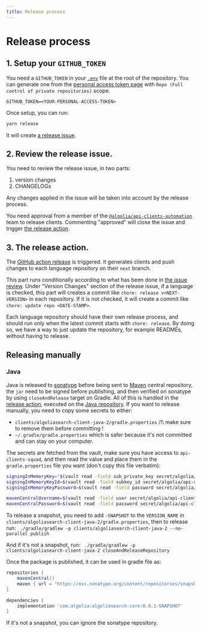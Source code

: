 ```yaml
---
title: Release process
---
```


# Release process

## 1. Setup your `GITHUB_TOKEN`

You need a `GITHUB_TOKEN` in your [`.env`](https://github.com/algolia/api-clients-automation/blob/main/.env.example) file at the root of the repository. You can generate one from the [personal access token page](https://github.com/settings/tokens/new) with `Repo (Full control of private repositories)` scope.

```
GITHUB_TOKEN=<YOUR-PERSONAL-ACCESS-TOKEN>
```

Once setup, you can run:

```bash
yarn release
```

It will create [a release issue](https://github.com/algolia/api-clients-automation/issues/407).

## 2. Review the release issue.

You need to review the release issue, in two parts:

1.  version changes
2.  CHANGELOGs

Any changes applied in the issue will be taken into account by the release process.

You need approval from a member of the [`@algolia/api-clients-automation`](https://github.com/orgs/algolia/teams/api-clients-automation) team to release clients. Commenting "approved" will close the issue and trigger [the release action](#3-the-release-action).

## 3. The release action.

The [GitHub action release](https://github.com/algolia/api-clients-automation/blob/main/.github/workflows/process-release.yml) is triggered. It generates clients and push changes to each language repository on their `next` branch.

This part runs conditionally according to what has been done in [the issue review](#2-review-the-release-issue). Under "Version Changes" section of the release issue, if a language is checked, this part will creates a commit like `chore: release v<NEXT-VERSION>` in each repository. If it is not checked, it will create a commit like `chore: update repo <DATE-STAMP>`.

Each language repository should have their own release process, and should run only when the latest commit starts with `chore: release`. By doing so, we have a way to just update the repository, for example READMEs, without having to release.

## Releasing manually

### Java

Java is released to [sonatype](https://oss.sonatype.org/) before being sent to [Maven](https://search.maven.org/artifact/com.algolia/algoliasearch-core) central repository, the `jar` need to be signed before publishing, and then verified on sonatype by using `closeAndRelease` target on Gradle.
All of this is handled in the [release action](https://github.com/algolia/algoliasearch-client-java-2/tree/next/.github/workflows/release.yml), executed on the [Java repository](https://github.com/algolia/algoliasearch-client-java-2).
If you want to release manually, you need to copy some secrets to either:

- `clients/algoliasearch-client-java-2/gradle.properties` /!\ make sure to remove them before committing !
- `~/.gradle/gradle.properties` which is safer because it's not committed and can stay on your computer.

The secrets are fetched from the vault, make sure you have access to `api-clients-squad`, and then read the value and place them in the `gradle.properties` file you want (don't copy this file verbatim):

```bash
signingInMemoryKey="$(vault read -field sub_private_key secret/algolia/api-clients-squad/maven-signing | awk 'NR == 1 { } 1' ORS='\\n')"
signingInMemoryKeyId=$(vault read -field subkey_id secret/algolia/api-clients-squad/maven-signing)
signingInMemoryKeyPassword=$(vault read -field password secret/algolia/api-clients-squad/maven-signing)

mavenCentralUsername=$(vault read -field user secret/algolia/api-clients-squad/sonatype)
mavenCentralPassword=$(vault read -field password secret/algolia/api-clients-squad/sonatype)
```

To release a snapshot, you need to add `-SNAPSHOT` to the `VERSION_NAME` in `clients/algoliasearch-client-java-2/gradle.properties`, then to release run:
` ./gradle/gradlew -p clients/algoliasearch-client-java-2 --no-parallel publish`

And if it's not a snapshot, run:
` ./gradle/gradlew -p clients/algoliasearch-client-java-2 closeAndReleaseRepository`

Once the package is published, it can be used in gradle file as:

```gradle
repositories {
    mavenCentral()
    maven { url = "https://oss.sonatype.org/content/repositories/snapshots/" }
}

dependencies {
    implementation 'com.algolia:algoliasearch-core:0.0.1-SNAPSHOT'
}
```

If it's not a snapshot, you can ignore the sonatype repository.
